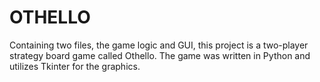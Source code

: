 # OTHELLO
  
Containing two files, the game logic and GUI, this project is a two-player strategy board game called Othello. The game was written in Python and utilizes Tkinter for the graphics.                                                          
